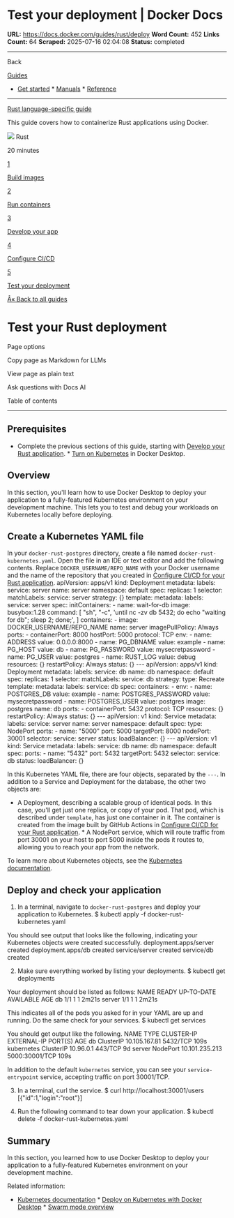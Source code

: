 # Test your deployment | Docker Docs

**URL:** https://docs.docker.com/guides/rust/deploy
**Word Count:** 452
**Links Count:** 64
**Scraped:** 2025-07-16 02:04:08
**Status:** completed

---

Back

[Guides](https://docs.docker.com/guides/)

  * [Get started](https://docs.docker.com/get-started/)   * [Manuals](https://docs.docker.com/manuals/)   * [Reference](https://docs.docker.com/reference/)

* * *

[Rust language-specific guide](https://docs.docker.com/guides/rust/)

This guide covers how to containerize Rust applications using Docker.

![](https://cdn.jsdelivr.net/gh/devicons/devicon@latest/icons/rust/rust-original.svg) Rust

20 minutes

[1](https://docs.docker.com/guides/rust/build-images/)

[Build images](https://docs.docker.com/guides/rust/build-images/)

[2](https://docs.docker.com/guides/rust/run-containers/)

[Run containers](https://docs.docker.com/guides/rust/run-containers/)

[3](https://docs.docker.com/guides/rust/develop/)

[Develop your app](https://docs.docker.com/guides/rust/develop/)

[4](https://docs.docker.com/guides/rust/configure-ci-cd/)

[Configure CI/CD](https://docs.docker.com/guides/rust/configure-ci-cd/)

[5](https://docs.docker.com/guides/rust/deploy/)

[Test your deployment](https://docs.docker.com/guides/rust/deploy/)

[Â« Back to all guides](https://docs.docker.com/guides/)

# Test your Rust deployment

Page options

Copy page as Markdown for LLMs

View page as plain text

Ask questions with Docs AI

Table of contents

* * *

## Prerequisites

  * Complete the previous sections of this guide, starting with [Develop your Rust application](https://docs.docker.com/guides/rust/develop/).   * [Turn on Kubernetes](https://docs.docker.com/desktop/features/kubernetes/#install-and-turn-on-kubernetes) in Docker Desktop.

## Overview

In this section, you'll learn how to use Docker Desktop to deploy your application to a fully-featured Kubernetes environment on your development machine. This lets you to test and debug your workloads on Kubernetes locally before deploying.

## Create a Kubernetes YAML file

In your `docker-rust-postgres` directory, create a file named `docker-rust-kubernetes.yaml`. Open the file in an IDE or text editor and add the following contents. Replace `DOCKER_USERNAME/REPO_NAME` with your Docker username and the name of the repository that you created in [Configure CI/CD for your Rust application](https://docs.docker.com/guides/rust/configure-ci-cd/).               apiVersion: apps/v1     kind: Deployment     metadata:       labels:         service: server       name: server       namespace: default     spec:       replicas: 1       selector:         matchLabels:           service: server       strategy: {}       template:         metadata:           labels:             service: server         spec:           initContainers:             - name: wait-for-db               image: busybox:1.28               command:                 [                   "sh",                   "-c",                   'until nc -zv db 5432; do echo "waiting for db"; sleep 2; done;',                 ]           containers:             - image: DOCKER_USERNAME/REPO_NAME               name: server               imagePullPolicy: Always               ports:                 - containerPort: 8000                   hostPort: 5000                   protocol: TCP               env:                 - name: ADDRESS                   value: 0.0.0.0:8000                 - name: PG_DBNAME                   value: example                 - name: PG_HOST                   value: db                 - name: PG_PASSWORD                   value: mysecretpassword                 - name: PG_USER                   value: postgres                 - name: RUST_LOG                   value: debug               resources: {}           restartPolicy: Always     status: {}     ---     apiVersion: apps/v1     kind: Deployment     metadata:       labels:         service: db       name: db       namespace: default     spec:       replicas: 1       selector:         matchLabels:           service: db       strategy:         type: Recreate       template:         metadata:           labels:             service: db         spec:           containers:             - env:                 - name: POSTGRES_DB                   value: example                 - name: POSTGRES_PASSWORD                   value: mysecretpassword                 - name: POSTGRES_USER                   value: postgres               image: postgres               name: db               ports:                 - containerPort: 5432                   protocol: TCP               resources: {}           restartPolicy: Always     status: {}     ---     apiVersion: v1     kind: Service     metadata:       labels:         service: server       name: server       namespace: default     spec:       type: NodePort       ports:         - name: "5000"           port: 5000           targetPort: 8000           nodePort: 30001       selector:         service: server     status:       loadBalancer: {}     ---     apiVersion: v1     kind: Service     metadata:       labels:         service: db       name: db       namespace: default     spec:       ports:         - name: "5432"           port: 5432           targetPort: 5432       selector:         service: db     status:       loadBalancer: {}

In this Kubernetes YAML file, there are four objects, separated by the `---`. In addition to a Service and Deployment for the database, the other two objects are:

  * A Deployment, describing a scalable group of identical pods. In this case, you'll get just one replica, or copy of your pod. That pod, which is described under `template`, has just one container in it. The container is created from the image built by GitHub Actions in [Configure CI/CD for your Rust application](https://docs.docker.com/guides/rust/configure-ci-cd/).   * A NodePort service, which will route traffic from port 30001 on your host to port 5000 inside the pods it routes to, allowing you to reach your app from the network.

To learn more about Kubernetes objects, see the [Kubernetes documentation](https://kubernetes.io/docs/home/).

## Deploy and check your application

  1. In a terminal, navigate to `docker-rust-postgres` and deploy your application to Kubernetes.                    $ kubectl apply -f docker-rust-kubernetes.yaml          

You should see output that looks like the following, indicating your Kubernetes objects were created successfully.                    deployment.apps/server created          deployment.apps/db created          service/server created          service/db created

  2. Make sure everything worked by listing your deployments.                    $ kubectl get deployments          

Your deployment should be listed as follows:                    NAME                 READY   UP-TO-DATE   AVAILABLE   AGE          db       1/1     1            1           2m21s          server   1/1     1            1           2m21s

This indicates all of the pods you asked for in your YAML are up and running. Do the same check for your services.                    $ kubectl get services          

You should get output like the following.                    NAME         TYPE        CLUSTER-IP       EXTERNAL-IP   PORT(S)          AGE          db           ClusterIP   10.105.167.81    <none>        5432/TCP         109s          kubernetes   ClusterIP   10.96.0.1        <none>        443/TCP          9d          server       NodePort    10.101.235.213   <none>        5000:30001/TCP   109s

In addition to the default `kubernetes` service, you can see your `service-entrypoint` service, accepting traffic on port 30001/TCP.

  3. In a terminal, curl the service.                    $ curl http://localhost:30001/users          [{"id":1,"login":"root"}]          

  4. Run the following command to tear down your application.                    $ kubectl delete -f docker-rust-kubernetes.yaml          

## Summary

In this section, you learned how to use Docker Desktop to deploy your application to a fully-featured Kubernetes environment on your development machine.

Related information:

  * [Kubernetes documentation](https://kubernetes.io/docs/home/)   * [Deploy on Kubernetes with Docker Desktop](https://docs.docker.com/desktop/features/kubernetes/)   * [Swarm mode overview](https://docs.docker.com/engine/swarm/)